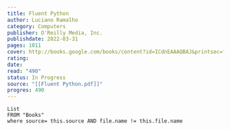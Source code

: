 ```yaml
---
title: Fluent Python
author: Luciano Ramalho
category: Computers
publisher: O'Reilly Media, Inc.
publishdate: 2022-03-31
pages: 1011
cover: http://books.google.com/books/content?id=ICdnEAAAQBAJ&printsec=frontcover&img=1&zoom=1&edge=curl&source=gbs_api
rating: 
date: 
read: "490"
status: In Progress
source: "[[Fluent Python.pdf]]"
progres: 490
---
```

```dataview
List 
FROM "Books"
where source= this.source AND file.name != this.file.name
```